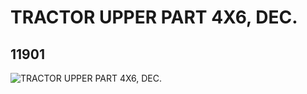 # TRACTOR UPPER PART 4X6, DEC.
## 11901
![TRACTOR UPPER PART 4X6, DEC.](https://lc-www-live-s.legocdn.com/media/bricks/5/2/6018394.jpg)